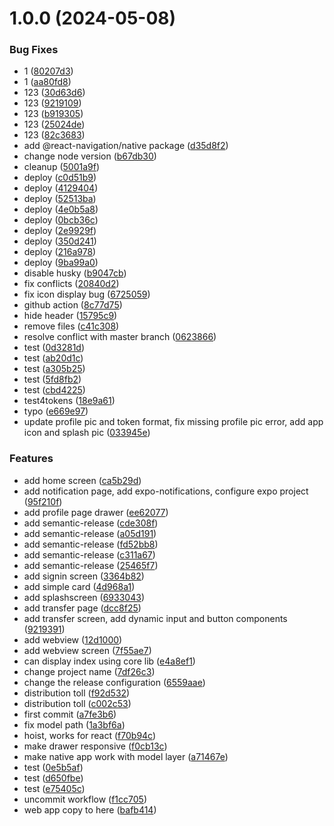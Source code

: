 # 1.0.0 (2024-05-08)


### Bug Fixes

* 1 ([80207d3](https://github.com/Ringotc/treetracker-web-map-core-demo/commit/80207d3f56a58d2b82b899f721f099a75a6bfc59))
* 1 ([aa80fd8](https://github.com/Ringotc/treetracker-web-map-core-demo/commit/aa80fd83db4058a91f507cf32483495a9025ec1d))
* 123 ([30d63d6](https://github.com/Ringotc/treetracker-web-map-core-demo/commit/30d63d6355e3142c6ac44c27f99bf51a8d44b339))
* 123 ([9219109](https://github.com/Ringotc/treetracker-web-map-core-demo/commit/9219109a0637c2693195f4ac0e8ad156cc4bec25))
* 123 ([b919305](https://github.com/Ringotc/treetracker-web-map-core-demo/commit/b919305e8fa2219789828c351af523fe1aacbe32))
* 123 ([25024de](https://github.com/Ringotc/treetracker-web-map-core-demo/commit/25024de415fa6f81e0d174a6368108642d9a5487))
* 123 ([82c3683](https://github.com/Ringotc/treetracker-web-map-core-demo/commit/82c3683cc2c0836849d5ec69420929120c808955))
* add @react-navigation/native package ([d35d8f2](https://github.com/Ringotc/treetracker-web-map-core-demo/commit/d35d8f24c2a76881ec6c5a67b36dbf942352820a))
* change node version ([b67db30](https://github.com/Ringotc/treetracker-web-map-core-demo/commit/b67db30fcab9d63d3696bd1af5fb1dbf370ec4bc))
* cleanup ([5001a9f](https://github.com/Ringotc/treetracker-web-map-core-demo/commit/5001a9fb53548c57621e303420ea499575fc3370))
* deploy ([c0d51b9](https://github.com/Ringotc/treetracker-web-map-core-demo/commit/c0d51b9a5e006fc04e715dd2a617dd645fd78a06))
* deploy ([4129404](https://github.com/Ringotc/treetracker-web-map-core-demo/commit/412940451317681b1fa760e40c58f608674e40c1))
* deploy ([52513ba](https://github.com/Ringotc/treetracker-web-map-core-demo/commit/52513ba27ab700f780ad677abaacd21264c41d6a))
* deploy ([4e0b5a8](https://github.com/Ringotc/treetracker-web-map-core-demo/commit/4e0b5a8ca2a15970910d4dd867fb490ffe217010))
* deploy ([0bcb36c](https://github.com/Ringotc/treetracker-web-map-core-demo/commit/0bcb36cf5bbe60ae26bbb026c22de07d0d241ca2))
* deploy ([2e9929f](https://github.com/Ringotc/treetracker-web-map-core-demo/commit/2e9929f046def009881b5a763623dd5e92fabfb3))
* deploy ([350d241](https://github.com/Ringotc/treetracker-web-map-core-demo/commit/350d241c35f888a8770690d218a682cce8a0f458))
* deploy ([216a978](https://github.com/Ringotc/treetracker-web-map-core-demo/commit/216a9786d91b181f0b0c470a5530bc9b9775b6a0))
* deploy ([9ba99a0](https://github.com/Ringotc/treetracker-web-map-core-demo/commit/9ba99a0ee33cb6d885940c89b5a47920030cf430))
* disable husky ([b9047cb](https://github.com/Ringotc/treetracker-web-map-core-demo/commit/b9047cb2129602a553650983637d6d6403ef5bee))
* fix conflicts ([20840d2](https://github.com/Ringotc/treetracker-web-map-core-demo/commit/20840d2c323ac40b2aa50fe1acb5f2148605a1cd))
* fix icon display bug ([6725059](https://github.com/Ringotc/treetracker-web-map-core-demo/commit/6725059aca51856c55532dabf0e2f10a6a01c5f5))
* github action ([8c77d75](https://github.com/Ringotc/treetracker-web-map-core-demo/commit/8c77d753af1202a725d68d5348a144879d6f327b))
* hide  header ([15795c9](https://github.com/Ringotc/treetracker-web-map-core-demo/commit/15795c9c9d551a87533339beadd6aea743a1b46d))
* remove files ([c41c308](https://github.com/Ringotc/treetracker-web-map-core-demo/commit/c41c3083f809d950467e9f400ffaccec1ddadfea))
* resolve conflict with master branch ([0623866](https://github.com/Ringotc/treetracker-web-map-core-demo/commit/0623866742ba1ef6c01b53175f976ec9513c2834))
* test ([0d3281d](https://github.com/Ringotc/treetracker-web-map-core-demo/commit/0d3281d6138323df335ba1495de410f981bf60c0))
* test ([ab20d1c](https://github.com/Ringotc/treetracker-web-map-core-demo/commit/ab20d1c447e12b443ae36376fe5889749b15823d))
* test ([a305b25](https://github.com/Ringotc/treetracker-web-map-core-demo/commit/a305b257ca2022f90099ce27a56f77302dda4402))
* test ([5fd8fb2](https://github.com/Ringotc/treetracker-web-map-core-demo/commit/5fd8fb2a7fe03af2adac72ffe9ab51389db9fd7f))
* test ([cbd4225](https://github.com/Ringotc/treetracker-web-map-core-demo/commit/cbd42257ed89a186603f97afb7cbce7b0e365f2f))
* test4tokens ([18e9a61](https://github.com/Ringotc/treetracker-web-map-core-demo/commit/18e9a61899a8342622b15e5f97fdebbeead74825))
* typo ([e669e97](https://github.com/Ringotc/treetracker-web-map-core-demo/commit/e669e978a7564918a8b21877af405bd3f6071e54))
* update profile pic and token format, fix missing profile pic error, add app icon and splash pic ([033945e](https://github.com/Ringotc/treetracker-web-map-core-demo/commit/033945ee67243ab533da8619a4f60961bbb9570e))


### Features

* add home screen ([ca5b29d](https://github.com/Ringotc/treetracker-web-map-core-demo/commit/ca5b29d4b17691931c4ce21a9900e760e79d9862))
* add notification page, add expo-notifications, configure expo project ([95f210f](https://github.com/Ringotc/treetracker-web-map-core-demo/commit/95f210f1a9711f7ec3308b5d70427ec10ebf83d7))
* add profile page drawer ([ee62077](https://github.com/Ringotc/treetracker-web-map-core-demo/commit/ee62077091462ec636fe88d9c1bea22664be94f2))
* add semantic-release ([cde308f](https://github.com/Ringotc/treetracker-web-map-core-demo/commit/cde308f8e679a4a8c9973610562f9618e305d7e9))
* add semantic-release ([a05d191](https://github.com/Ringotc/treetracker-web-map-core-demo/commit/a05d191902dfa2ac77537579a26d3868d8d35057))
* add semantic-release ([fd52bb8](https://github.com/Ringotc/treetracker-web-map-core-demo/commit/fd52bb8e2f83fb373498d5d7cfb8716213d243d7))
* add semantic-release ([c311a67](https://github.com/Ringotc/treetracker-web-map-core-demo/commit/c311a67d5d471c3c87b2dad596ede2b320a4105b))
* add semantic-release ([25465f7](https://github.com/Ringotc/treetracker-web-map-core-demo/commit/25465f79cba8f7f5a3045599ee6212ac8c8720be))
* add signin screen ([3364b82](https://github.com/Ringotc/treetracker-web-map-core-demo/commit/3364b8278ec747daa25ef7847efd0377d521567b))
* add simple card ([4d968a1](https://github.com/Ringotc/treetracker-web-map-core-demo/commit/4d968a1aab51e46dab96839deb2a1025cb173528))
* add splashscreen ([6933043](https://github.com/Ringotc/treetracker-web-map-core-demo/commit/6933043b89a36cc81d07ff1a77a07f074a2561dd))
* add transfer page ([dcc8f25](https://github.com/Ringotc/treetracker-web-map-core-demo/commit/dcc8f2535dff9d1288941869f99a58b23f737b0b))
* add transfer screen, add dynamic input and button components ([9219391](https://github.com/Ringotc/treetracker-web-map-core-demo/commit/9219391f4bdbec72eb67b0ed041223528978817c))
* add webview ([12d1000](https://github.com/Ringotc/treetracker-web-map-core-demo/commit/12d1000d799b75d68ccc0419a10fdf1654dfe7e2))
* add webview screen ([7f55ae7](https://github.com/Ringotc/treetracker-web-map-core-demo/commit/7f55ae7c15080fdcb4da5c65cf923421c545b1ea))
* can display index using core lib ([e4a8ef1](https://github.com/Ringotc/treetracker-web-map-core-demo/commit/e4a8ef1d0c3fa33ef70661cc99ac6a0c83b62eb6))
* change project name ([7df26c3](https://github.com/Ringotc/treetracker-web-map-core-demo/commit/7df26c3c48793870119e59af98776924fcfd1bd2))
* change the release configuration ([6559aae](https://github.com/Ringotc/treetracker-web-map-core-demo/commit/6559aaecef0e062805ca5340feb5b5bc32e136ea))
* distribution toll ([f92d532](https://github.com/Ringotc/treetracker-web-map-core-demo/commit/f92d532ac6aa0a9bcf47475259467489ea178b63))
* distribution toll ([c002c53](https://github.com/Ringotc/treetracker-web-map-core-demo/commit/c002c5355ee46d5605ed57bee6371d0c3182f115))
* first commit ([a7fe3b6](https://github.com/Ringotc/treetracker-web-map-core-demo/commit/a7fe3b6202eca9e1f255b1baad6bf4a824b94fe2))
* fix model path ([1a3bf6a](https://github.com/Ringotc/treetracker-web-map-core-demo/commit/1a3bf6ad8bae19859586cd45e2b91245c28273c0))
* hoist, works for react ([f70b94c](https://github.com/Ringotc/treetracker-web-map-core-demo/commit/f70b94c4b6bbdd62ef30c8ea67f1bc9c632501dd))
* make drawer responsive ([f0cb13c](https://github.com/Ringotc/treetracker-web-map-core-demo/commit/f0cb13c18ebd56fe56dec92fa367792997c3398d))
* make native app work with model layer ([a71467e](https://github.com/Ringotc/treetracker-web-map-core-demo/commit/a71467e80a27148623edae4adc925e780781ba0a))
* test ([0e5b5af](https://github.com/Ringotc/treetracker-web-map-core-demo/commit/0e5b5af0fe9cd3740cc3d1c8d76db466e12e656a))
* test ([d650fbe](https://github.com/Ringotc/treetracker-web-map-core-demo/commit/d650fbe4d467b0747ddb2fb4d847e4b41ec68102))
* test ([e75405c](https://github.com/Ringotc/treetracker-web-map-core-demo/commit/e75405c105a9b663c954dc1b1f62a21048d8a5d4))
* uncommit workflow ([f1cc705](https://github.com/Ringotc/treetracker-web-map-core-demo/commit/f1cc70551cf4d7596210d183fd3e23ea6b47e66c))
* web app copy to here ([bafb414](https://github.com/Ringotc/treetracker-web-map-core-demo/commit/bafb4149585e88a503d72402184ed3140c56520a))
